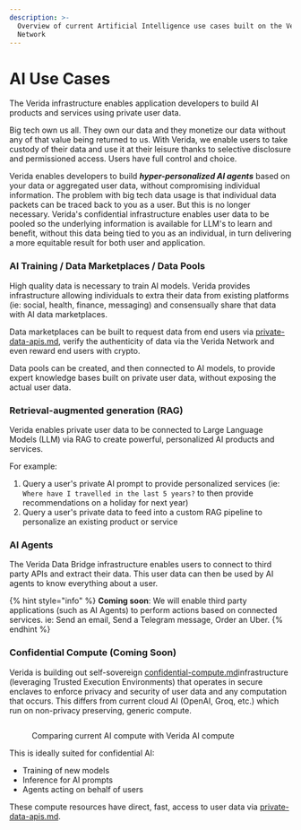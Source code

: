 ```yaml
---
description: >-
  Overview of current Artificial Intelligence use cases built on the Verida
  Network
---
```


# AI Use Cases

The Verida infrastructure enables application developers to build AI products and services using private user data.

Big tech own us all. They own our data and they monetize our data without any of that value being returned to us. With Verida, we enable users to take custody of their data and use it at their leisure thanks to selective disclosure and permissioned access. Users have full control and choice.

Verida enables developers to build _**hyper-personalized AI agents**_ based on your data or aggregated user data, without compromising individual information. The problem with big tech data usage is that individual data packets can be traced back to you as a user. But this is no longer necessary. Verida's confidential infrastructure enables user data to be pooled so the underlying information is available for LLM's to learn and benefit, without this data being tied to you as an individual, in turn delivering a more equitable result for both user and application.&#x20;

### AI Training / Data Marketplaces / Data Pools

High quality data is necessary to train AI models. Verida provides infrastructure allowing individuals to extra their data from existing platforms (ie: social, health, finance, messaging) and consensually share that data with AI data marketplaces.

Data marketplaces can be built to request data from end users via [private-data-apis.md](apis/private-data-apis.md "mention"), verify the authenticity of data via the Verida Network and even reward end users with crypto.

Data pools can be created, and then connected to AI models, to provide expert knowledge bases built on private user data, without exposing the actual user data.

### Retrieval-augmented generation (RAG)

Verida enables private user data to be connected to Large Language Models (LLM) via RAG to create powerful, personalized AI products and services.

For example:

1. Query a user's private AI prompt to provide personalized services (ie: `Where have I travelled in the last 5 years?` to then provide recommendations on a holiday for next year)
2. Query a user's private data to feed into a custom RAG pipeline to personalize an existing product or service

### AI Agents

The Verida Data Bridge infrastructure enables users to connect to third party APIs and extract their data. This user data can then be used by AI agents to know everything about a user.

{% hint style="info" %}
**Coming soon**: We will enable third party applications (such as AI Agents) to perform actions based on connected services. ie: Send an email, Send a Telegram message, Order an Uber.
{% endhint %}

### Confidential Compute (Coming Soon)

Verida is building out self-sovereign [confidential-compute.md](protocol/concepts/confidential-compute.md "mention")infrastructure (leveraging Trusted Execution Environments) that operates in secure enclaves to enforce privacy and security of user data and any computation that occurs. This differs from current cloud AI (OpenAI, Groq, etc.) which run on non-privacy preserving, generic compute.

<figure><img src=".gitbook/assets/Screenshot 2024-10-03 at 3.39.44 PM.png" alt=""><figcaption><p>Comparing current AI compute with Verida AI compute</p></figcaption></figure>

This is ideally suited for confidential AI:

* Training of new models
* Inference for AI prompts
* Agents acting on behalf of users

These compute resources have direct, fast, access to user data via [private-data-apis.md](apis/private-data-apis.md "mention").
